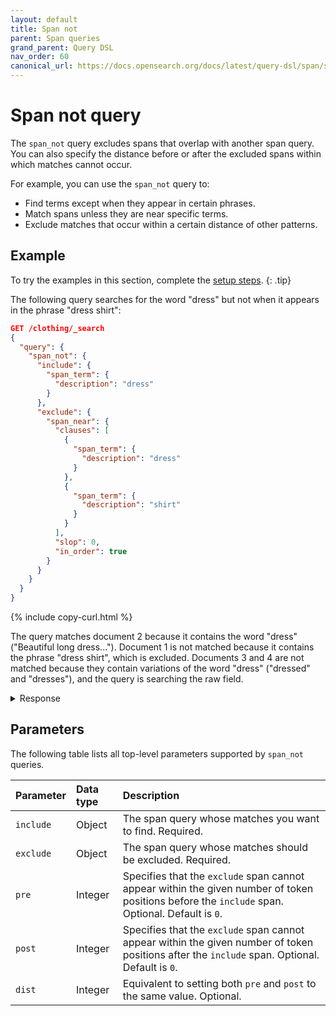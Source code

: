 ```yaml
---
layout: default
title: Span not
parent: Span queries
grand_parent: Query DSL
nav_order: 60
canonical_url: https://docs.opensearch.org/docs/latest/query-dsl/span/span-not/
---
```


# Span not query

The `span_not` query excludes spans that overlap with another span query. You can also specify the distance before or after the excluded spans within which matches cannot occur.

For example, you can use the `span_not` query to:
- Find terms except when they appear in certain phrases.
- Match spans unless they are near specific terms.
- Exclude matches that occur within a certain distance of other patterns.

## Example

To try the examples in this section, complete the [setup steps]({{site.url}}{{site.baseurl}}/query-dsl/span/#setup).
{: .tip}

The following query searches for the word "dress" but not when it appears in the phrase "dress shirt":

```json
GET /clothing/_search
{
  "query": {
    "span_not": {
      "include": {
        "span_term": {
          "description": "dress"
        }
      },
      "exclude": {
        "span_near": {
          "clauses": [
            {
              "span_term": {
                "description": "dress"
              }
            },
            {
              "span_term": {
                "description": "shirt"
              }
            }
          ],
          "slop": 0,
          "in_order": true
        }
      }
    }
  }
}
```
{% include copy-curl.html %}

The query matches document 2 because it contains the word "dress" ("Beautiful long dress..."). Document 1 is not matched because it contains the phrase "dress shirt", which is excluded. Documents 3 and 4 are not matched because they contain variations of the word "dress" ("dressed" and "dresses"), and the query is searching the raw field. 

<details markdown="block">
  <summary>
    Response
  </summary>
  {: .text-delta}

```json

```
</details>

## Parameters

The following table lists all top-level parameters supported by `span_not` queries.

| Parameter | Data type | Description | 
|:----------|:-----|:------------|
| `include` | Object | The span query whose matches you want to find. Required. |
| `exclude` | Object | The span query whose matches should be excluded. Required. |
| `pre` | Integer | Specifies that the `exclude` span cannot appear within the given number of token positions before the `include` span. Optional. Default is `0`. |
| `post` | Integer | Specifies that the `exclude` span cannot appear within the given number of token positions after the `include` span. Optional. Default is `0`. |
| `dist` | Integer | Equivalent to setting both `pre` and `post` to the same value. Optional. |
